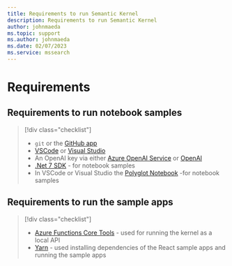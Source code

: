 ```yaml
---
title: Requirements to run Semantic Kernel
description: Requirements to run Semantic Kernel
author: johnmaeda
ms.topic: support
ms.author: johnmaeda
ms.date: 02/07/2023
ms.service: mssearch
---
```

# Requirements

## Requirements to run notebook samples

> [!div class="checklist"]
> * `git` or the [GitHub app](https://desktop.github.com/) 
> * [VSCode](https://code.visualstudio.com/Download) or [Visual Studio](https://visualstudio.microsoft.com/downloads/) 
> * An OpenAI key via either [Azure OpenAI Service](/azure/cognitive-services/openai/quickstart?pivots=programming-language-studio) or [OpenAI](https://openai.com/api/)
> * [.Net 7 SDK](https://dotnet.microsoft.com/download) - for notebook samples
> * In VSCode or Visual Studio the [Polyglot Notebook](https://marketplace.visualstudio.com/items?itemName=ms-dotnettools.dotnet-interactive-vscode) -for notebook samples

## Requirements to run the sample apps

> [!div class="checklist"]
> * [Azure Functions Core Tools](/azure/azure-functions/functions-run-local) - used for running the kernel as a local API
> * [Yarn](https://yarnpkg.com/getting-started/install) - used installing dependencies of the React sample apps and running the sample apps
